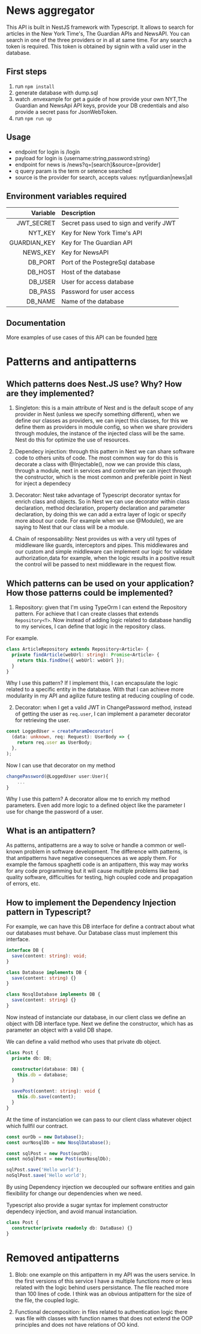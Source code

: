 # News aggregator

This API is built in NestJS framework with Typescript. It allows to search for articles in the New York Time's, The Guardian APIs and NewsAPI. You can search in one of the three providers or in all at same time. For any search a token is required. This token is obtained by signin with a valid user in the database.

## First steps

1. run `npm install`
2. generate database with dump.sql
3. watch .envexample for get a guide of how provide your own NYT,The Guardian and NewsApi API keys, provide your DB credentials and also provide a secret pass for JsonWebToken.
4. run `npm run up`

## Usage

- endpoint for login is /login
- payload for login is {username:string,password:string}
- endpoint for news is /news?q=[search]&source=[provider]
- q query param is the term or setence searched
- source is the provider for search, accepts values: nyt|guardian|news|all

## Environment variables required

|     Variable | Description                             |
| -----------: | :-------------------------------------- |
|   JWT_SECRET | Secret pass used to sign and verify JWT |
|      NYT_KEY | Key for New York Time's API             |
| GUARDIAN_KEY | Key for The Guardian API                |
|     NEWS_KEY | Key for NewsAPI                         |
|      DB_PORT | Port of the PostegreSql database        |
|      DB_HOST | Host of the database                    |
|      DB_USER | User for access database                |
|      DB_PASS | Password for user access                |
|      DB_NAME | Name of the database                    |

## Documentation

More examples of use cases of this API can be founded [here](https://documenter.getpostman.com/view/9673662/SWLZhBT6?version=latest)

# Patterns and antipatterns

## Which patterns does Nest.JS use? Why? How are they implemented?

1. Singleton: this is a main attribute of Nest and is the default scope of any provider in Nest (unless we specify something different), when we define our classes as providers, we can inject this classes, for this we define them as providers in module config, so when we share providers through modules, the instance of the injected class will be the same. Nest do this for optimize the use of resources.

2. Dependecy injection: through this pattern in Nest we can share software code to others units of code. The most common way for do this is decorate a class with @Injectable(), now we can provide this class, through a module, next in services and controller we can inject through the constructor, which is the most common and preferible point in Nest for inject a dependecy

3. Decorator: Nest take advantage of Typescript decorator syntax for enrich class and objects. So in Nest we can use decorator within class declaration, method declaration, property declaration and parameter declaration, by doing this we can add a extra layer of logic or specify more about our code. For example when we use @Module(), we are saying to Nest that our class will be a module.

4. Chain of responsability: Nest provides us with a very util types of middleware like guards, interceptors and pipes. This middlewares and our custom and simple middleware can implement our logic for validate authorization,data for example, when the logic results in a positive result the control will be passed to next middleware in the request flow.

## Which patterns can be used on your application? How those patterns could be implemented?

1. Repository: given that I'm using TypeOrm I can extend the Repository pattern. For achieve that I can create classes that extends `Repository<T>`. Now instead of adding logic related to database handlig to my services, I can define that logic in the repository class.

For example.

```typescript
class ArticleRepository extends Repository<Article> {
  private findArticle(webUrl: string): Promise<Article> {
    return this.findOne({ webUrl: webUrl });
  }
}
```

Why I use this pattern? If I implement this, I can encapsulate the logic related to a specific entity in the database. With that I can achieve more modularity in my API and agilize future testing at reducing coupling of code.

2. Decorator: when I get a valid JWT in ChangePassword method, instead of getting the user as `req.user`, I can implement a parameter decorator for retrieving the user.

```typescript
const LoggedUser = createParamDecorator(
  (data: unknown, req: Request): UserBody => {
    return req.user as UserBody;
  },
);
```

Now I can use that decorator on my method

```typescript
changePassword(@LoggedUser user:User){
    ...
}
```

Why I use this pattern? A decorator allow me to enrich my method parameters. Even add more logic to a defined object like the parameter I use for change the password of a user.

## What is an antipattern?

As patterns, antipatterns are a way to solve or handle a common or well-known problem in software development. The difference with patterns, is that antipatterns have negative consequences as we apply them. For example the famous spaghetti code is an antipattern, this way may works for any code programming but it will cause multiple problems like bad quality software, difficulties for testing, high coupled code and propagation of errors, etc.

## How to implement the Dependency Injection pattern in Typescript?

For example, we can have this DB interface for define a contract about what our databases must behave. Our Database class must implement this interface.

```typescript
interface DB {
  save(content: string): void;
}

class Database implements DB {
  save(content: string) {}
}

class NosqlDatabase implements DB {
  save(content: string) {}
}
```

Now instead of instanciate our database, in our client class we define an object with DB interface type. Next we define the constructor, which has as parameter an object with a valid DB shape.

We can define a valid method who uses that private db object.

```typescript
class Post {
  private db: DB;

  constructor(database: DB) {
    this.db = database;
  }

  savePost(content: string): void {
    this.db.save(content);
  }
}
```

At the time of instanciation we can pass to our client class whatever object which fullfil our contract.

```typescript
const ourDb = new Database();
const ourNosqlDb = new NosqlDatabase();

const sqlPost = new Post(ourDb);
const noSqlPost = new Post(ourNosqlDb);

sqlPost.save('Hello world');
noSqlPost.save('Hello world');
```

By using Dependency injection we decoupled our software entities and gain flexibility for change our dependencies when we need.

Typescript also provide a sugar syntax for implement constructor dependecy injection, and avoid manual instanciation.

```typescript
class Post {
  constructor(private readonly db: DataBase) {}
}
```

# Removed antipatterns

1. Blob: one example on this antipattern in my API was the users service. In the first versions of this service I have a multiple functions more or less related with the logic behind users persistance. The file reached more than 100 lines of code. I think was an obvious antipattern for the size of the file, the coupled logic.

2. Functional decomposition: in files related to authentication logic there was file with classes with function names that does not extend the OOP principles and does not have relations of OO kind.
